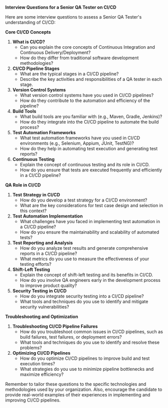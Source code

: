 **Interview Questions for a Senior QA Tester on CI/CD**

Here are some interview questions to assess a Senior QA Tester's understanding of CI/CD:

**Core CI/CD Concepts**

1. **What is CI/CD?**
   * Can you explain the core concepts of Continuous Integration and Continuous Delivery/Deployment?
   * How do they differ from traditional software development methodologies?
2. **CI/CD Pipeline Stages**
   * What are the typical stages in a CI/CD pipeline?
   * Describe the key activities and responsibilities of a QA tester in each stage.
3. **Version Control Systems**
   * What version control systems have you used in CI/CD pipelines?
   * How do they contribute to the automation and efficiency of the pipeline?
4. **Build Tools**
   * What build tools are you familiar with (e.g., Maven, Gradle, Jenkins)?
   * How do they integrate into the CI/CD pipeline to automate the build process?
5. **Test Automation Frameworks**
   * What test automation frameworks have you used in CI/CD environments (e.g., Selenium, Appium, JUnit, TestNG)?
   * How do they help in automating test execution and generating test reports?
6. **Continuous Testing**
   * Explain the concept of continuous testing and its role in CI/CD.
   * How do you ensure that tests are executed frequently and efficiently in a CI/CD pipeline?

**QA Role in CI/CD**

1. **Test Strategy in CI/CD**
   * How do you develop a test strategy for a CI/CD environment?
   * What are the key considerations for test case design and selection in this context?
2. **Test Automation Implementation**
   * What challenges have you faced in implementing test automation in a CI/CD pipeline?
   * How do you ensure the maintainability and scalability of automated tests?
3. **Test Reporting and Analysis**
   * How do you analyze test results and generate comprehensive reports in a CI/CD pipeline?
   * What metrics do you use to measure the effectiveness of your testing efforts?
4. **Shift-Left Testing**
   * Explain the concept of shift-left testing and its benefits in CI/CD.
   * How do you involve QA engineers early in the development process to improve product quality?
5. **Security Testing in CI/CD**
   * How do you integrate security testing into a CI/CD pipeline?
   * What tools and techniques do you use to identify and mitigate security vulnerabilities?

**Troubleshooting and Optimization**

1. **Troubleshooting CI/CD Pipeline Failures**
   * How do you troubleshoot common issues in CI/CD pipelines, such as build failures, test failures, or deployment errors?
   * What tools and techniques do you use to identify and resolve these problems?
2. **Optimizing CI/CD Pipelines**
   * How do you optimize CI/CD pipelines to improve build and test execution times?
   * What strategies do you use to minimize pipeline bottlenecks and maximize efficiency?

Remember to tailor these questions to the specific technologies and methodologies used by your organization. Also, encourage the candidate to provide real-world examples of their experiences in implementing and improving CI/CD pipelines.
